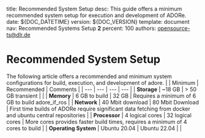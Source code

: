 title:      Recommended System Setup
desc:       This guide offers a minimum recommended system setup for execution and development of ADORe.
date:       ${DOC_DATETIME}
version:    ${DOC_VERSION}
template:   document
nav:        Recommended Systems Setup __2__
percent:    100
authors:    opensource-ts@dlr.de

# Recommended System Setup 
The following article offers a recommended and minimum system configurations
for build, execution, and development of adore.
|     | Minimum | Recommended | Comments |
| --- | --- | --- | --- |
| **Storage** | ~18 GB | \> 50 GB transient |     |
| **Memory** | 6 GB to build | 32 GB |   Requires a minimum of 6 GB to build adore_if_ros  |
| **Network** | 40 Mbit download | 80 Mbit Download | First time builds of ADORe require significant data fetching from docker and ubuntu central repositories |
| **Processor** | 4 logical cores | 32 logical cores | More cores provides faster build times, requires a minimum of 4 cores to build |
| **Operating System** | Ubuntu 20.04 | Ubuntu 22.04 |     |
